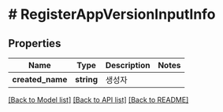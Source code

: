 # # RegisterAppVersionInputInfo

## Properties

Name | Type | Description | Notes
------------ | ------------- | ------------- | -------------
**created_name** | **string** | 생성자 |

[[Back to Model list]](../../README.md#models) [[Back to API list]](../../README.md#endpoints) [[Back to README]](../../README.md)
